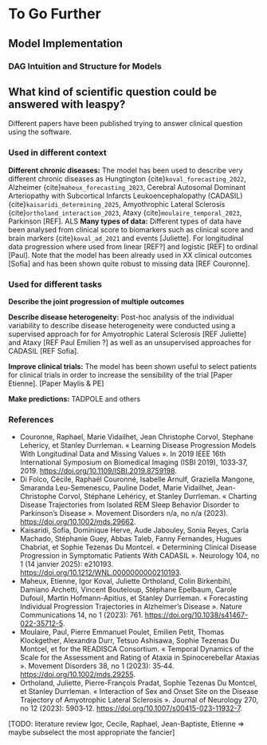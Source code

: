 # To Go Further

## Model Implementation
### DAG Intuition and Structure for Models

## What kind of scientific question could be answered with leaspy? 

Different papers have been published trying to answer clinical question using the software.

### Used in different context

__Different chronic diseases:__ The model has been used to describe very different chronic diseases as Hungtington {cite}`koval_forecasting_2022`, Alzheimer {cite}`maheux_forecasting_2023`, Cerebral Autosomal Dominant Arteriopathy with Subcortical Infarcts Leukoencephalopathy (CADASIL) {cite}`kaisaridi_determining_2025`, Amyothrophic Lateral Sclerosis {cite}`ortholand_interaction_2023`, Ataxy {cite}`moulaire_temporal_2023`, Parkinson [REF].
ALS
__Many types of data:__ Different types of data have been analysed from clinical score to biomarkers such as clinical score and brain markers {cite}`koval_ad_2021` and events [Juliette]. For longitudinal data progression where used from linear [REF?] and logistic [REF] to ordinal [Paul].  Note that the model has been already used in XX clinical outcomes [Sofia] and has been shown quite robust to missing data [REF Couronne].

### Used for different tasks

__Describe the joint progression of multiple outcomes__ 

__Describe disease heterogeneity:__ Post-hoc analysis of the individual variability to describe disease heterogeneity were conducted using a supervised approach for for Amyotrophic Lateral Sclerosis [REF Juliette] and Ataxy [REF Paul Emilien ?] as well as an unsupervised approaches for CADASIL [REF Sofia].

__Improve clinical trials:__ The model has been shown useful to select patients for clinical trials in order to increase the sensibility of the trial [Paper Etienne]. [Paper Maylis & PE]

__Make predictions:__ TADPOLE and others 

### References

- Couronne, Raphael, Marie Vidailhet, Jean Christophe Corvol, Stephane Lehericy, et Stanley Durrleman. « Learning Disease Progression Models With Longitudinal Data and Missing Values ». In 2019 IEEE 16th International Symposium on Biomedical Imaging (ISBI 2019), 1033‑37, 2019. https://doi.org/10.1109/ISBI.2019.8759198.
- Di Folco, Cécile, Raphaël Couronné, Isabelle Arnulf, Graziella Mangone, Smaranda Leu-Semenescu, Pauline Dodet, Marie Vidailhet, Jean-Christophe Corvol, Stéphane Lehéricy, et Stanley Durrleman. « Charting Disease Trajectories from Isolated REM Sleep Behavior Disorder to Parkinson’s Disease ». Movement Disorders n/a, no n/a (2023). https://doi.org/10.1002/mds.29662.
- Kaisaridi, Sofia, Dominique Herve, Aude Jabouley, Sonia Reyes, Carla Machado, Stéphanie Guey, Abbas Taleb, Fanny Fernandes, Hugues Chabriat, et Sophie Tezenas Du Montcel. « Determining Clinical Disease Progression in Symptomatic Patients With CADASIL ». Neurology 104, no 1 (14 janvier 2025): e210193. https://doi.org/10.1212/WNL.0000000000210193.
- Maheux, Etienne, Igor Koval, Juliette Ortholand, Colin Birkenbihl, Damiano Archetti, Vincent Bouteloup, Stéphane Epelbaum, Carole Dufouil, Martin Hofmann-Apitius, et Stanley Durrleman. « Forecasting Individual Progression Trajectories in Alzheimer’s Disease ». Nature Communications 14, no 1 (2023): 761. https://doi.org/10.1038/s41467-022-35712-5.
- Moulaire, Paul, Pierre Emmanuel Poulet, Emilien Petit, Thomas Klockgether, Alexandra Durr, Tetsuo Ashisawa, Sophie Tezenas Du Montcel, et for the READISCA Consortium. « Temporal Dynamics of the Scale for the Assessment and Rating of Ataxia in Spinocerebellar Ataxias ». Movement Disorders 38, no 1 (2023): 35‑44. https://doi.org/10.1002/mds.29255.
- Ortholand, Juliette, Pierre-François Pradat, Sophie Tezenas Du Montcel, et Stanley Durrleman. « Interaction of Sex and Onset Site on the Disease Trajectory of Amyotrophic Lateral Sclerosis ». Journal of Neurology 270, no 12 (2023): 5903‑12. https://doi.org/10.1007/s00415-023-11932-7.


[TODO: literature review Igor, Cecile, Raphael, Jean-Baptiste, Etienne => maybe subselect the most appropriate the fancier]